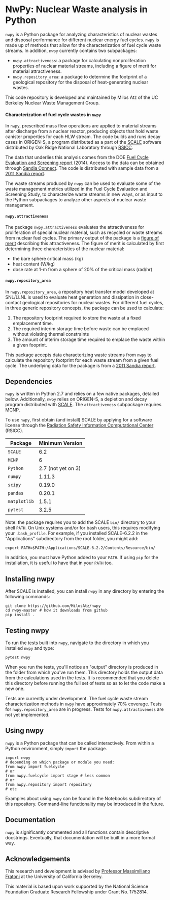 <!--Last edited: 2019-02-22-->
<!--Milos Atz-->

# NwPy: Nuclear Waste analysis in Python 

`nwpy` is a Python package for analyzing characteristics of nuclear wastes and disposal performance for different nuclear energy fuel cycles. `nwpy` is made up of methods that allow for the characterization of fuel cycle waste streams. In addition, `nwpy` currently contains two subpackages:

* `nwpy.attractiveness`: a package for calculating nonproliferation properties of nuclear material streams, including a figure of merit for material attractiveness.
* `nwpy.repository_area`: a package to determine the footprint of a geological repository for the disposal of heat-generating nuclear wastes.

This code repository is developed and maintained by Milos Atz of the UC Berkeley Nuclear Waste Management Group.

#### Characterization of fuel cycle wastes in `nwpy`

In `nwpy`, prescribed mass flow operations are applied to material streams after discharge from a nuclear reactor, producing objects that hold waste canister properties for each HLW stream. The code builds and runs decay cases in ORIGEN-S, a program distributed as a part of the [SCALE](https://www.ornl.gov/scale) software distributed by Oak Ridge National Laboratory through [RSICC](https://rsicc.ornl.gov).

The data that underlies this analysis comes from the DOE [Fuel Cycle Evaluation and Screening report](https://fuelcycleevaluation.inl.gov/SitePages/Home.aspx) (2014). Access to the data can be obtained through [Sandia Connect](https://connect.sandia.gov/). The code is distributed with sample data  from a [2011 Sandia report](http://energy.sandia.gov/wp-content/gallery/uploads/116202.pdf).

The waste streams produced by `nwpy` can be used to evaluate some of the waste management metrics utilized in the Fuel Cycle Evaluation and Screening Study, to characterize waste streams in new ways, or as input to the Python subpackages to analyze other aspects of nuclear waste management.

#### `nwpy.attractiveness`

The package `nwpy.attractiveness` evaluates the attractiveness for proliferation of special nuclear material, such as recycled or waste streams from nuclear fuel cycles. The primary output of the package is a [figure of merit](https://www.tandfonline.com/doi/abs/10.13182/NT10-203) describing this attractiveness. The figure of merit is calculated by first determining three characteristics of the nuclear material:

* the bare sphere critical mass (kg)
* heat content (W/kg)
* dose rate at 1-m from a sphere of 20% of the critical mass (rad/hr)




#### `nwpy.repository_area`

In `nwpy.repository_area`, a repository heat transfer model developed at SNL/LLNL is used to evaluate heat generation and dissipation in close-contact geological repositories for nuclear wastes. For different fuel cycles, in three generic repository concepts, the package can be used to calculate:

1. The repository footprint required to store the waste at a fixed emplacement time.
2. The required interim storage time before waste can be emplaced without violating thermal constraints
2. The amount of interim storage time required to emplace the waste within a given fooprint.

This package accepts data characterizing waste streams from `nwpy` to calculate the repository footprint for each waste stream from a given fuel cycle. The underlying data for the package is from a [2011 Sandia report](http://energy.sandia.gov/wp-content/gallery/uploads/116202.pdf).


## Dependencies

`nwpy` is written in Python 2.7 and relies on a few native packages, detailed below. Additionally, `nwpy` relies on ORIGEN-S, a depletion and decay program distributed with [SCALE](https://www.ornl.gov/scale). The `attractiveness` subpackage requires MCNP. 

To use `nwpy`, first obtain (and install) SCALE by applying for a software license through the [Radiation Safety Information Computational Center](https://rsicc.ornl.gov) (RSICC).

| Package      | Minimum Version    |
|--------------|--------------------|
| `SCALE`      | 6.2                |
| `MCNP`       | 6                  |
| `Python`     | 2.7 (not yet on 3) |
| `numpy`      | 1.11.3             |
| `scipy`      | 0.19.0             |
| `pandas`     | 0.20.1             |
| `matplotlib` | 1.5.1              |
| `pytest`     | 3.2.5              |

Note: the package requires you to add the SCALE `bin/` directory to your shell `PATH`. On Unix systems and/or for bash users, this requires modifying your `.bash_profile`. For example, if you installed SCALE-6.2.2 in the "Applications" subdirectory from the root folder, you might add:

```
export PATH=$PATH:/Applications/SCALE-6.2.2/Contents/Resource/bin/
```

In addition, you must have Python added to your `PATH`. If using `pip` for the installation, it is useful to have that in your `PATH` too.

## Installing nwpy

After SCALE is installed, you can install `nwpy` in any directory by entering the following commands:

```
git clone https://github.com/MilosAtz/nwpy
cd nwpy-master # how it downloads from github
pip install .
```

## Testing nwpy

To run the tests built into `nwpy`, navigate to the directory in which you installed `nwpy` and type:

```
pytest nwpy
```

When you run the tests, you'll notice an "output" directory is produced in the folder from which you've run them. This directory holds the output data from the calculations used in the tests. It is recommended that you delete this directory before running the full set of tests so as to let the code make a new one.

Tests are currently under development. The fuel cycle waste stream characterization methods in `nwpy` have approximately 70\% coverage. Tests for `nwpy.repository_area` are in progress. Tests for `nwpy.attractiveness` are not yet implemented.

## Using nwpy

`nwpy` is a Python package that can be called interactively. From within a Python environment, simply `import` the package.

```
import nwpy
# depending on which package or module you need:
from nwpy import fuelcycle
# or
from nwpy.fuelcycle import stage # less common
# or
from nwpy.repository import repository
# etc
```

Examples about using `nwpy` can be found in the Notebooks subdirectory of this repository. Command-line functionality may be introduced in the future.

## Documentation

`nwpy` is significantly commented and all functions contain descriptive docstrings. Eventually, that documentation will be built in a more formal way.

## Acknowledgements

This research and development is advised by [Professor Massimiliano Fratoni](https://www.nuc.berkeley.edu/people/massimiliano_fratoni) at the University of California Berkeley.

This material is based upon work supported by the National Science Foundation Graduate Research Fellowship under Grant No. 1752814.





<!--## Introduction



. In this report, 40 different fuel cycles were analyzed according to multiple metrics. One of these metrics was "Waste Management" and included characteristics such as mass/volume of waste produced, and radioactivity and toxicity of the waste at future times. Because the goal of the report was to compare the fuel cycles, the authors chose these metrics so as to not skew the results by considering characteristics intrinsic to specific technologies.

However, total radioactivity and toxicity do not represent disposal risk, and the study of disposal performance requires  consideration of additional parameters. My goal is to assess and compare various aspects of the waste management issue for different prospective fuel cycles to build upon the work and findings of the 2014 DOE FCE&S report.

## ORIGEN Decay Calculator
For each fuel cycle included in the DOE FCE&S report, an Analysis Example was used to provide quantitative data that could inform evaluation of performance according to the metrics. A product of the Analysis Examples is isotopic data for each reactor waste stream in the proposed fuel cycle. This data will serve as the source term for all calculations in this study.

However, the isotopic data is a snapshot (usually) at reactor discharge. Where applicable, the appropriate mass balances must be performed to reflect the separations processes included in the fuel cycle. To understand how the isotopic inventory (and associated characteristics, like heat generation) behave over time, this data requires further evaluation in ORIGEN-S. ORIGEN-S can quickly and reliably perform irradiation and decay calculations by the point depletion equation, but the input files are arcane and tedious.

This code imports waste isotopic data from each fuel cycle, along with other fuel cycle data required to obtain the waste composition, and produces ORIGEN-S input files for decay calculations. 

## Installation

More description to come-->